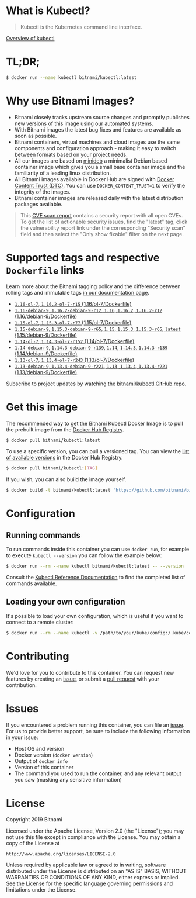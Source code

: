 
# What is Kubectl?

> Kubectl is the Kubernetes command line interface.

[Overview of kubectl](https://kubernetes.io/docs/reference/kubectl/overview/)

# TL;DR;

```bash
$ docker run --name kubectl bitnami/kubectl:latest
```

# Why use Bitnami Images?

* Bitnami closely tracks upstream source changes and promptly publishes new versions of this image using our automated systems.
* With Bitnami images the latest bug fixes and features are available as soon as possible.
* Bitnami containers, virtual machines and cloud images use the same components and configuration approach - making it easy to switch between formats based on your project needs.
* All our images are based on [minideb](https://github.com/bitnami/minideb) a minimalist Debian based container image which gives you a small base container image and the familiarity of a leading linux distribution.
* All Bitnami images available in Docker Hub are signed with [Docker Content Trust (DTC)](https://docs.docker.com/engine/security/trust/content_trust/). You can use `DOCKER_CONTENT_TRUST=1` to verify the integrity of the images.
* Bitnami container images are released daily with the latest distribution packages available.


> This [CVE scan report](https://quay.io/repository/bitnami/kubectl?tab=tags) contains a security report with all open CVEs. To get the list of actionable security issues, find the "latest" tag, click the vulnerability report link under the corresponding "Security scan" field and then select the "Only show fixable" filter on the next page.

# Supported tags and respective `Dockerfile` links

Learn more about the Bitnami tagging policy and the difference between rolling tags and immutable tags [in our documentation page](https://docs.bitnami.com/containers/how-to/understand-rolling-tags-containers/).


* [`1.16-ol-7`, `1.16.2-ol-7-r15` (1.16/ol-7/Dockerfile)](https://github.com/bitnami/bitnami-docker-kubectl/blob/1.16.2-ol-7-r15/1.16/ol-7/Dockerfile)
* [`1.16-debian-9`, `1.16.2-debian-9-r12`, `1.16`, `1.16.2`, `1.16.2-r12` (1.16/debian-9/Dockerfile)](https://github.com/bitnami/bitnami-docker-kubectl/blob/1.16.2-debian-9-r12/1.16/debian-9/Dockerfile)
* [`1.15-ol-7`, `1.15.3-ol-7-r77` (1.15/ol-7/Dockerfile)](https://github.com/bitnami/bitnami-docker-kubectl/blob/1.15.3-ol-7-r77/1.15/ol-7/Dockerfile)
* [`1.15-debian-9`, `1.15.3-debian-9-r65`, `1.15`, `1.15.3`, `1.15.3-r65`, `latest` (1.15/debian-9/Dockerfile)](https://github.com/bitnami/bitnami-docker-kubectl/blob/1.15.3-debian-9-r65/1.15/debian-9/Dockerfile)
* [`1.14-ol-7`, `1.14.3-ol-7-r152` (1.14/ol-7/Dockerfile)](https://github.com/bitnami/bitnami-docker-kubectl/blob/1.14.3-ol-7-r152/1.14/ol-7/Dockerfile)
* [`1.14-debian-9`, `1.14.3-debian-9-r139`, `1.14`, `1.14.3`, `1.14.3-r139` (1.14/debian-9/Dockerfile)](https://github.com/bitnami/bitnami-docker-kubectl/blob/1.14.3-debian-9-r139/1.14/debian-9/Dockerfile)
* [`1.13-ol-7`, `1.13.4-ol-7-r243` (1.13/ol-7/Dockerfile)](https://github.com/bitnami/bitnami-docker-kubectl/blob/1.13.4-ol-7-r243/1.13/ol-7/Dockerfile)
* [`1.13-debian-9`, `1.13.4-debian-9-r221`, `1.13`, `1.13.4`, `1.13.4-r221` (1.13/debian-9/Dockerfile)](https://github.com/bitnami/bitnami-docker-kubectl/blob/1.13.4-debian-9-r221/1.13/debian-9/Dockerfile)

Subscribe to project updates by watching the [bitnami/kubectl GitHub repo](https://github.com/bitnami/bitnami-docker-kubectl).

# Get this image

The recommended way to get the Bitnami Kubectl Docker Image is to pull the prebuilt image from the [Docker Hub Registry](https://hub.docker.com/r/bitnami/kubectl).

```bash
$ docker pull bitnami/kubectl:latest
```

To use a specific version, you can pull a versioned tag. You can view the [list of available versions](https://hub.docker.com/r/bitnami/kubectl/tags/) in the Docker Hub Registry.

```bash
$ docker pull bitnami/kubectl:[TAG]
```

If you wish, you can also build the image yourself.

```bash
$ docker build -t bitnami/kubectl:latest 'https://github.com/bitnami/bitnami-docker-kubectl.git#master:1.15/debian-9'
```

# Configuration

## Running commands

To run commands inside this container you can use `docker run`, for example to execute `kubectl --version` you can follow the example below:

```bash
$ docker run --rm --name kubectl bitnami/kubectl:latest -- --version
```

Consult the [Kubectl Reference Documentation](https://kubernetes.io/docs/reference/generated/kubectl/kubectl-commands) to find the completed list of commands available.

## Loading your own configuration

It's possible to load your own configuration, which is useful if you want to connect to a remote cluster:

```bash
$ docker run --rm --name kubectl -v /path/to/your/kube/config:/.kube/config bitnami/kubectl:latest
```

# Contributing

We'd love for you to contribute to this container. You can request new features by creating an [issue](https://github.com/bitnami/bitnami-docker-kubectl/issues), or submit a [pull request](https://github.com/bitnami/bitnami-docker-kubectl/pulls) with your contribution.

# Issues

If you encountered a problem running this container, you can file an [issue](https://github.com/bitnami/bitnami-docker-kubectl/issues). For us to provide better support, be sure to include the following information in your issue:

- Host OS and version
- Docker version (`docker version`)
- Output of `docker info`
- Version of this container
- The command you used to run the container, and any relevant output you saw (masking any sensitive information)

# License

Copyright 2019 Bitnami

Licensed under the Apache License, Version 2.0 (the "License");
you may not use this file except in compliance with the License.
You may obtain a copy of the License at

    http://www.apache.org/licenses/LICENSE-2.0

Unless required by applicable law or agreed to in writing, software
distributed under the License is distributed on an "AS IS" BASIS,
WITHOUT WARRANTIES OR CONDITIONS OF ANY KIND, either express or implied.
See the License for the specific language governing permissions and
limitations under the License.
